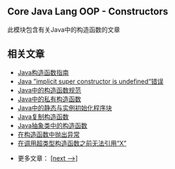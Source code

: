 ## Core Java Lang OOP - Constructors

此模块包含有关Java中的构造函数的文章

## 相关文章

+ [Java构造函数指南](docs/Java构造函数指南.md)
+ [Java ”implicit super constructor is undefined“错误](docs/Java隐式Super构造函数是未定义的错误.md)
+ [Java中的构造函数规范](docs/Java中的构造函数规范.md)
+ [Java中的私有构造函数](docs/Java中的私有构造函数.md)
+ [Java中的静态与实例初始化程序块](docs/Java中的静态与实例初始化程序块.md)
+ [Java复制构造函数](docs/Java复制构造函数.md)
+ [Java抽象类中的构造函数](docs/Java抽象类中的构造函数.md)
+ [在构造函数中抛出异常](docs/在构造函数中抛出异常.md)
+ [在调用超类型构造函数之前无法引用“X”](docs/在调用超类型构造函数之前无法引用X.md)

- 更多文章： [[next -->]](../java-lang-oop-generics/README.md)